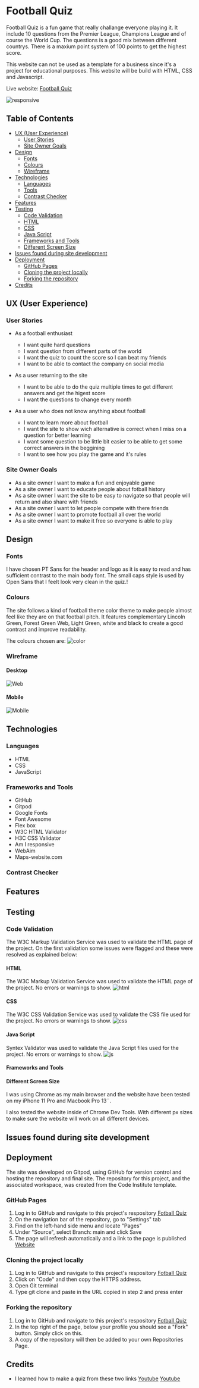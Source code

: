 # Football Quiz
Football Quiz is a fun game that really challange everyone playing it. It include 10 questions from the Premier League, Champions League and of course the World Cup. The questions is a good mix between different countrys. There is a maxium point system of 100 points to get the highest score.

This website can not be used as a template for a business since it's a project for educational purposes. This website will be build with HTML, CSS and Javascript.

Live website: [Football Quiz](https://andrezeitz.github.io/football-quiz/)

![responsive](https://user-images.githubusercontent.com/85236391/127551315-d0c556d7-97a8-4f1c-b771-42ef3b1aa14c.png)


## Table of Contents

* [UX (User Experience)](#ux-user-experience)
  * [User Stories](#user-stories)
  * [Site Owner Goals](#site-owner-goals)
* [Design](#design)
  * [Fonts](#desktop)
  * [Colours](#mobile)
  * [Wireframe](#mobile)
* [Technologies](#technologies)
  * [Languages](#languages)
  * [Tools](#tools)
  * [Contrast Checker](#contrast-checker)
* [Features](#features)
* [Testing](#testing)
  * [Code Validation](#code-validation)
  * [HTML](#html)
  * [CSS](#css)
  * [Java Script](#java-script)
  * [Frameworks and Tools](#frameworks-and-tools)
  * [Different Screen Size](#different-screen-size)
* [Issues found during site development](#issues-found-during-site-development)
* [Deployment](#deployment)
  * [GitHub Pages](#github-pages)
  * [Cloning the project locally](#cloning-the-project-locally)
  * [Forking the repository](#forking-the-repository)
* [Credits](#credits)

## UX (User Experience)

### User Stories
* As a football enthusiast
  * I want quite hard questions
  * I want question from different parts of the world
  * I want the quiz to count the score so I can beat my friends
  * I want to be able to contact the company on social media

* As a user returning to the site
  * I want to be able to do the quiz multiple times to get different answers and get the higest score
  * I want the questions to change every month

* As a user who does not know anything about football
  * I want to learn more about football
  * I want the site to show wich alternative is correct when I miss on a question for better learning
  * I want some question to be little bit easier to be able to get some correct answers in the beggining
  * I want to see how you play the game and it's rules

### Site Owner Goals
* As a site owner I want to make a fun and enjoyable game
* As a site owner I want to educate people about fotball history
* As a site owner I want the site to be easy to navigate so that people will return and also share with friends
* As a site owner I want to let people compete with there friends
* As a site owner I want to promote football all over the world
* As a site owner I want to make it free so everyone is able to play

## Design

### Fonts
I have chosen PT Sans for the header and logo as it is easy to read and has sufficient contrast to the main body font. The small caps style is used by Open Sans that I feelt look very clean in the quiz.!

### Colours
The site follows a kind of football theme color theme to make people almost feel like they are on that football pitch.
It features complementary Lincoln Green, Forest Green Web, Light Green, white and black to create a good contrast and improve readability.

The colours chosen are:
![color](https://user-images.githubusercontent.com/85236391/127470137-bdc5074e-f707-489b-8bfe-a2f2877198f3.png)

### Wireframe

#### Desktop
![Web](https://user-images.githubusercontent.com/85236391/126618344-532c82dc-f15f-42e0-9eeb-06395957719e.png)

#### Mobile
![Mobile](https://user-images.githubusercontent.com/85236391/126618362-5b396c62-4da9-4f07-9460-98e037e79d42.png)

## Technologies

### Languages
* HTML
* CSS
* JavaScript

### Frameworks and Tools
* GitHub
* Gitpod
* Google Fonts
* Font Awesome
* Flex box
* W3C HTML Validator
* H3C CSS Validator
* Am I responsive
* WebAim
* Maps-website.com

### Contrast Checker

## Features

## Testing

### Code Validation
The W3C Markup Validation Service was used to validate the HTML page of the project. On the first validation some issues were flagged and these were resolved as explained below:


#### HTML
The W3C Markup Validation Service was used to validate the HTML page of the project. No errors or warnings to show.
![html](https://user-images.githubusercontent.com/85236391/127552288-e91dbce2-41ed-420f-908c-fa4c29362bc5.png)

#### CSS
The W3C CSS Validation Service was used to validate the CSS file used for the project. No errors or warnings to show.
![css](https://user-images.githubusercontent.com/85236391/127553644-f396b462-a3ca-43c8-b995-2c3b34858098.png)

#### Java Script
Syntex Validator was used to validate the Java Script files used for the project. No errors or warnings to show.
![js](https://user-images.githubusercontent.com/85236391/127554806-76d91d8c-793d-436f-9c5c-374d61be2e0d.png)

#### Frameworks and Tools 

#### Different Screen Size
I was using Chrome as my main browser and the website have been tested on my iPhone 11 Pro and Macbook Pro 13¨.

I also tested the website inside of Chrome Dev Tools. With different px sizes to make sure the website will work on all different devices.

## Issues found during site development

## Deployment
The site was developed on Gitpod, using GitHub for version control and hosting the repository and final site. The repository for this project, and the associated workspace, was created from the Code Institute template.

### GitHub Pages
1. Log in to GitHub and navigate to this project's respository [Fotball Quiz](https://github.com/andrezeitz/Muscle-Gym)
2. On the navigation bar of the repository, go to "Settings" tab
3. Find on the left-hand side menu and locate "Pages"
4. Under "Source", select Branch: main and click Save
5. The page will refresh automatically and a link to the page is published [Website](https://andrezeitz.github.io/football-quiz/)

### Cloning the project locally
1. Log in to GitHub and navigate to this project's respository [Fotball Quiz](https://github.com/andrezeitz/Muscle-Gym)
2. Click on "Code" and then copy the HTTPS address.
3. Open Git terminal
4. Type git clone and paste in the URL copied in step 2 and press enter

### Forking the repository
1. Log in to GitHub and navigate to this project's respository [Fotball Quiz](https://github.com/andrezeitz/Muscle-Gym)
2. In the top right of the page, below your profile you should see a "Fork" button. Simply click on this.
3. A copy of the repository will then be added to your own Repositories Page.

## Credits
* I learned how to make a quiz from these two links [Youtube](https://www.youtube.com/watch?v=f4fB9Xg2JEY&list=WL&index=1) [Youtube](https://www.youtube.com/watch?v=riDzcEQbX6k)
